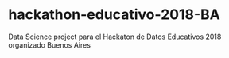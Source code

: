 # hackathon-educativo-2018-BA
Data Science project para el Hackaton de Datos Educativos 2018 organizado Buenos Aires 
